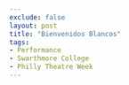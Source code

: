```yaml
---
exclude: false
layout: post
title: "Bienvenidos Blancos"
tags:
- Performance
- Swarthmore College
- Philly Theatre Week
---
```

